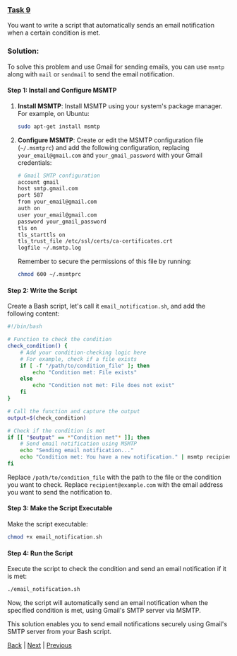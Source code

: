 ### [Task 9](task9.md)
You want to write a script that automatically sends an email notification when a certain condition is met.

### Solution:
To solve this problem and use Gmail for sending emails, you can use `msmtp` along with `mail` or `sendmail` to send the email notification.

#### Step 1: Install and Configure MSMTP

1. **Install MSMTP**: Install MSMTP using your system's package manager. For example, on Ubuntu:

   ```bash
   sudo apt-get install msmtp
   ```

2. **Configure MSMTP**: Create or edit the MSMTP configuration file (`~/.msmtprc`) and add the following configuration, replacing `your_email@gmail.com` and `your_gmail_password` with your Gmail credentials:

   ```bash
   # Gmail SMTP configuration
   account gmail
   host smtp.gmail.com
   port 587
   from your_email@gmail.com
   auth on
   user your_email@gmail.com
   password your_gmail_password
   tls on
   tls_starttls on
   tls_trust_file /etc/ssl/certs/ca-certificates.crt
   logfile ~/.msmtp.log
   ```

   Remember to secure the permissions of this file by running:

   ```bash
   chmod 600 ~/.msmtprc
   ```

#### Step 2: Write the Script

Create a Bash script, let's call it `email_notification.sh`, and add the following content:

```bash
#!/bin/bash

# Function to check the condition
check_condition() {
    # Add your condition-checking logic here
    # For example, check if a file exists
    if [ -f "/path/to/condition_file" ]; then
        echo "Condition met: File exists"
    else
        echo "Condition not met: File does not exist"
    fi
}

# Call the function and capture the output
output=$(check_condition)

# Check if the condition is met
if [[ "$output" == *"Condition met"* ]]; then
    # Send email notification using MSMTP
    echo "Sending email notification..."
    echo "Condition met: You have a new notification." | msmtp recipient@example.com
fi
```

Replace `/path/to/condition_file` with the path to the file or the condition you want to check. Replace `recipient@example.com` with the email address you want to send the notification to.

#### Step 3: Make the Script Executable

Make the script executable:

```bash
chmod +x email_notification.sh
```

#### Step 4: Run the Script

Execute the script to check the condition and send an email notification if it is met:

```bash
./email_notification.sh
```

Now, the script will automatically send an email notification when the specified condition is met, using Gmail's SMTP server via MSMTP.

This solution enables you to send email notifications securely using Gmail's SMTP server from your Bash script.

[Back](tasks.md) | [Next](task10.md) | [Previous](task8.md)